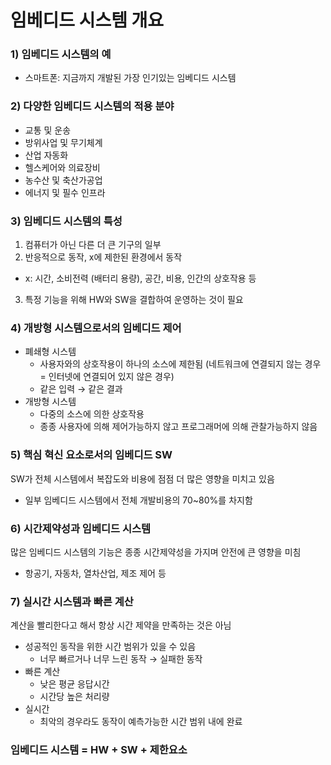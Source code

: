 # 임베디드 시스템 개요

### 1) 임베디드 시스템의 예
- 스마트폰: 지금까지 개발된 가장 인기있는 임베디드 시스템

### 2) 다양한 임베디드 시스템의 적용 분야
- 교통 및 운송
- 방위사업 및 무기체계
- 산업 자동화
- 헬스케어와 의료장비
- 농수산 및 축산가공업
- 에너지 및 필수 인프라

### 3) 임베디드 시스템의 특성
1. 컴퓨터가 아닌 다른 더 큰 기구의 일부
2. 반응적으로 동작, x에 제한된 환경에서 동작
  - x: 시간, 소비전력 (배터리 용량), 공간, 비용, 인간의 상호작용 등

3. 특정 기능을 위해 HW와 SW을 결합하여 운영하는 것이 필요

### 4) 개방형 시스템으로서의 임베디드 제어
- 폐쇄형 시스템
  - 사용자와의 상호작용이 하나의 소스에 제한됨 (네트워크에 연결되지 않는 경우 = 인터넷에 연결되어 있지 않은 경우)
  - 같은 입력 → 같은 결과
- 개방형 시스템
  - 다중의 소스에 의한 상호작용
  - 종종 사용자에 의해 제어가능하지 않고 프로그래머에 의해 관찰가능하지 않음

### 5) 핵심 혁신 요소로서의 임베디드 SW
SW가 전체 시스템에서 복잡도와 비용에 점점 더 많은 영향을 미치고 있음
- 일부 임베디드 시스템에서 전체 개발비용의 70~80%를 차지함

### 6) 시간제약성과 임베디드 시스템
많은 임베디드 시스템의 기능은 종종 시간제약성을 가지며 안전에 큰 영향을 미침
- 항공기, 자동차, 열차산업, 제조 제어 등

### 7) 실시간 시스템과 빠른 계산
계산을 빨리한다고 해서 항상 시간 제약을 만족하는 것은 아님
- 성공적인 동작을 위한 시간 범위가 있을 수 있음
  - 너무 빠르거나 너무 느린 동작 → 실패한 동작
- 빠른 계산
  - 낮은 평균 응답시간
  - 시간당 높은 처리량
- 실시간
  - 최악의 경우라도 동작이 예측가능한 시간 범위 내에 완료
 
 ### 임베디드 시스템 = HW + SW + 제한요소